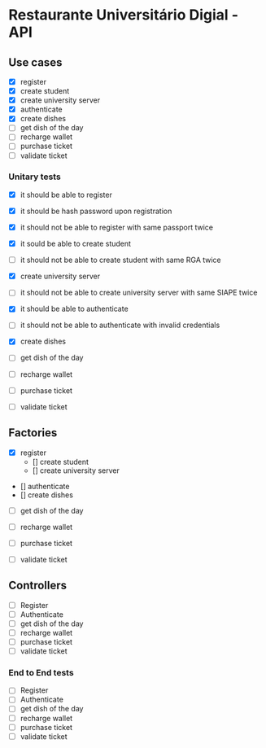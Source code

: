 # Restaurante Universitário Digial - API

## Use cases

- [x] register
- [x] create student
- [x] create university server
- [x] authenticate
- [x] create dishes
- [ ] get dish of the day
- [ ] recharge wallet
- [ ] purchase ticket
- [ ] validate ticket

### Unitary tests

- [x] it should be able to register
- [x] it should be hash password upon registration
- [x] it should not be able to register with same passport twice
- [x] it sould be able to create student
- [ ] it should not be able to create student with same RGA twice
- [x] create university server
- [ ] it should not be able to create university server with same SIAPE twice
- [x] it should be able to authenticate
- [ ] it should not be able to authenticate with invalid credentials
- [x] create dishes
- [ ] get dish of the day
- [ ] recharge wallet
- [ ] purchase ticket
- [ ] validate ticket


## Factories

- [x] register
  - [] create student
  - [] create university server
- [] authenticate
- [] create dishes
- [ ] get dish of the day
- [ ] recharge wallet
- [ ] purchase ticket
- [ ] validate ticket


## Controllers

- [ ] Register
- [ ] Authenticate
- [ ] get dish of the day
- [ ] recharge wallet
- [ ] purchase ticket
- [ ] validate ticket

### End to End tests

- [ ] Register
- [ ] Authenticate
- [ ] get dish of the day
- [ ] recharge wallet
- [ ] purchase ticket
- [ ] validate ticket
